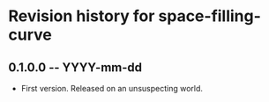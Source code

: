 # Revision history for space-filling-curve

## 0.1.0.0  -- YYYY-mm-dd

* First version. Released on an unsuspecting world.

